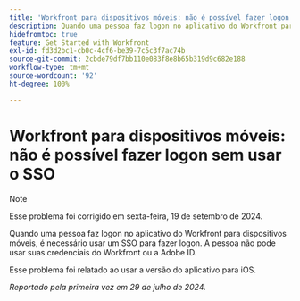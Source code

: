 ```yaml
---
title: 'Workfront para dispositivos móveis: não é possível fazer logon sem usar o SSO'
description: Quando uma pessoa faz logon no aplicativo do Workfront para dispositivos móveis, é necessário usar um SSO para fazer logon. A pessoa não pode usar suas credenciais do Workfront ou a Adobe ID.
hidefromtoc: true
feature: Get Started with Workfront
exl-id: fd3d2bc1-cb0c-4cf6-be39-7c5c3f7ac74b
source-git-commit: 2cbde79df7bb110e083f8e8b65b319d9c682e188
workflow-type: tm+mt
source-wordcount: '92'
ht-degree: 100%

---
```


# Workfront para dispositivos móveis: não é possível fazer logon sem usar o SSO

>[!NOTE]
>
>Esse problema foi corrigido em sexta-feira, 19 de setembro de 2024.

Quando uma pessoa faz logon no aplicativo do Workfront para dispositivos móveis, é necessário usar um SSO para fazer logon. A pessoa não pode usar suas credenciais do Workfront ou a Adobe ID.

Esse problema foi relatado ao usar a versão do aplicativo para iOS.

_Reportado pela primeira vez em 29 de julho de 2024._
